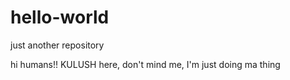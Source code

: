 # hello-world
just another repository


hi humans!!
KULUSH here, don't mind me, I'm just doing ma thing
